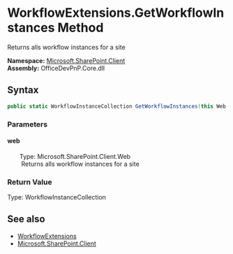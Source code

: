 # WorkflowExtensions.GetWorkflowInstances Method  
 Returns alls workflow instances for a site   

**Namespace:** [Microsoft.SharePoint.Client](Microsoft.SharePoint.Client.md)  
**Assembly:** OfficeDevPnP.Core.dll  
## Syntax
```C#
public static WorkflowInstanceCollection GetWorkflowInstances(this Web web)
```
### Parameters
#### web  
&emsp;&emsp;Type: Microsoft.SharePoint.Client.Web  
&emsp;&emsp; Returns alls workflow instances for a site   

  

### Return Value
Type: WorkflowInstanceCollection  
  


## See also
- [WorkflowExtensions](Microsoft.SharePoint.Client.WorkflowExtensions.md) 
- [Microsoft.SharePoint.Client](Microsoft.SharePoint.Client.md) 
